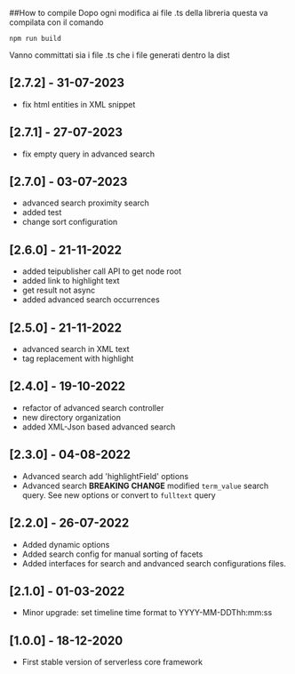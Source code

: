 ##How to compile 
 Dopo ogni modifica ai file .ts della libreria questa va compilata con il comando
  
 `npm run build`
 
 Vanno committati sia i file .ts che i file generati dentro la dist
 
## [2.7.2] - 31-07-2023
- fix html entities in XML snippet
## [2.7.1] - 27-07-2023
- fix empty query in advanced search

## [2.7.0] - 03-07-2023
- advanced search proximity search
- added test
- change sort configuration

## [2.6.0] - 21-11-2022
- added teipublisher call API to get node root
- added link to highlight text
- get result not async
- added advanced search occurrences
## [2.5.0] - 21-11-2022
- advanced search in XML text
- tag replacement with highlight
## [2.4.0] - 19-10-2022
- refactor of advanced search controller
- new directory organization
- added XML-Json based advanced search
## [2.3.0] - 04-08-2022
- Advanced search add 'highlightField' options 
- Advanced search **BREAKING CHANGE**  modified `term_value` search query. See new options or convert to `fulltext` query

## [2.2.0] - 26-07-2022
- Added dynamic options
- Added search config for manual sorting of facets
- Added interfaces for search and andvanced search configurations files.

## [2.1.0] - 01-03-2022
- Minor upgrade: set timeline time format to YYYY-MM-DDThh:mm:ss

## [1.0.0] - 18-12-2020
- First stable version of serverless core framework